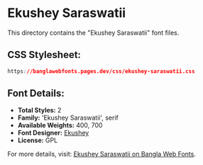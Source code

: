# Ekushey Saraswatii

This directory contains the "Ekushey Saraswatii" font files.

## CSS Stylesheet:
```css
https://banglawebfonts.pages.dev/css/ekushey-saraswatii.css
```

## Font Details:
- **Total Styles:** 2
- **Family:** 'Ekushey Saraswatii', serif
- **Available Weights:** 400, 700
- **Font Designer:** [Ekushey](https://ekushey.org/)
- **License:** GPL

For more details, visit: [Ekushey Saraswatii on Bangla Web Fonts](https://banglawebfonts.pages.dev/ekushey-saraswatii/#about).